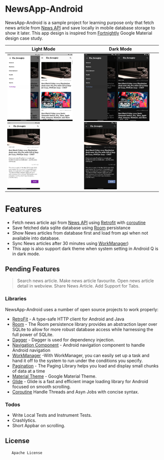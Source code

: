 # NewsApp-Android

NewsApp-Android is a sample project for learning purpose only that fetch news article from [News API](https://newsapi.org/) and save locally in mobile database storage to show it later. This app design is inspired from [Fortnightly](https://material.io/design/material-studies/fortnightly.html) Google Material design case study.


| Light Mode      | Dark Mode      |
|------------|-------------|
| <img alt="screenshot" src="/ScreenShots/light_one.png" width="45%" /><img alt="screenshot" src="/ScreenShots/light_two.png" width="45%" /><img alt="screenshot" src="/ScreenShots/light_three.png" width="45%" />| <img alt="screenshot" src="/ScreenShots/dark_one.png" width="45%" /><img alt="screenshot" src="/ScreenShots/dark_two.png" width="45%" /><img alt="screenshot" src="/ScreenShots/dark_three.png" width="45%" />   |

# Features

  - Fetch news article api from [News API](https://newsapi.org/) using [Retrofit](https://square.github.io/retrofit/) with [coroutine](https://kotlinlang.org/docs/reference/coroutines-overview.html)
  - Save fetched data sqlite database using [Room](https://developer.android.com/topic/libraries/architecture/room?gclid=CjwKCAjwo9rtBRAdEiwA_WXcFl0dpqQ4MlZAP9cW7a1tVxWgc2sy3eq5sn26_KpG8dAoRf9G3y1nmBoCmIQQAvD_BwE) persistance
  - Show News articles from database first and load from api when not available into database.
  - Sync News articles after 30 minutes using [WorkManager](https://developer.android.com/topic/libraries/architecture/workmanager/basics.html))
  - This app is also support dark theme when system setting in Android Q is in dark mode.


## Pending Features

> Search news article.
> Make news article favourite.
> Open news article detail in webview. 
> Share News Article.
> Add Support for Tabs.


### Libraries

NewsApp-Android uses a number of open source projects to work properly:

* [RetroFit](https://square.github.io/retrofit/) - A type-safe HTTP client for Android and Java
* [Room](https://developer.android.com/topic/libraries/architecture/room?gclid=CjwKCAjwo9rtBRAdEiwA_WXcFl0dpqQ4MlZAP9cW7a1tVxWgc2sy3eq5sn26_KpG8dAoRf9G3y1nmBoCmIQQAvD_BwE) - The Room persistence library provides an abstraction layer over SQLite to allow for more robust database access while harnessing the full power of SQLite.
* [Dagger](https://developer.android.com/training/dependency-injection/dagger-android) - Dagger is used for dependency injection.
* [Navigation Component](https://developer.android.com/guide/navigation) - Android navigation component to handle Android navigation
* [WorkManager](https://developer.android.com/topic/libraries/architecture/workmanager/basics.html) -With WorkManager, you can easily set up a task and hand it off to the system to run under the conditions you specify.
* [Pagination](https://developer.android.com/topic/libraries/architecture/paging) - The Paging Library helps you load and display small chunks of data at a time
* [Material Theme](https://material.io/design/) - Google Material Theme.
* [Glide](https://bumptech.github.io/glide/) - Glide is a fast and efficient image loading library for Android focused on smooth scrolling.
* [Coroutine](https://kotlinlang.org/docs/reference/coroutines/coroutines-guide.html) Handle Threads and Asyn Jobs with concise syntax.

### Todos

 - Write Local Tests and Instrument Tests.
 - Crashlytics.
 - Short Appbar on scrolling.

License
----

       Apache License
